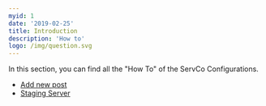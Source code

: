 ```yaml
---
myid: 1
date: '2019-02-25'
title: Introduction
description: 'How to'
logo: /img/question.svg
---
```


In this section, you can find all the "How To" of the ServCo Configurations.

- [Add new post](/howto/add_new_post/)
- [Staging Server](/howto/staging_server/)

